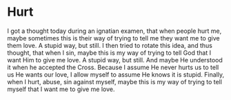 # Hurt

I got a thought today
during an ignatian examen,
that when people hurt me,
maybe sometimes this is their way
of trying to tell me
they want me to give them love.
A stupid way, but still.
I then tried to rotate this idea,
and thus thought,
that when I sin,
maybe this is my way
of trying to tell God
that I want Him to give me love.
A stupid way, but still.
And maybe He understood it when he accepted the Cross.
Because I assume He never hurts us to tell us He wants our love,
I allow myself to assume He knows it is stupid.
Finally,
when I hurt, abuse, sin against myself,
maybe this is my way
of trying to tell myself
that I want me to give me love.
